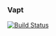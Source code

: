 ### Vapt

[![Build Status](https://travis-ci.org/thunder-js/vapt.svg?branch=master)](https://travis-ci.org/thunder-js/vapt)
